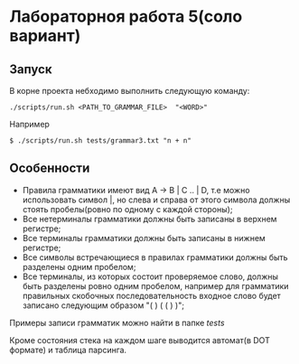 # Лабораторноя работа 5(соло вариант)

## Запуск

В корне проекта небходимо выполнить следующую команду:

```
./scripts/run.sh <PATH_TO_GRAMMAR_FILE>  "<WORD>"
```

Например

```
$ ./scripts/run.sh tests/grammar3.txt "n + n"
```

## Особенности

- Правила грамматики имеют вид A -> B | C .. | D, т.е можно использовать символ |, но слева и справа от этого символа должны стоять пробелы(ровно по одному с каждой стороны);
- Все нетерминалы грамматики должны быть записаны в верхнем регистре;
- Все терминалы грамматики должны быть записаны в нижнем регистре;
- Все символы встречающиеся в правилах грамматики должны быть разделены одним пробелом;
- Все терминалы, из которых состоит проверяемое слово, должны быть разделены ровно одним пробелом, например для грамматики правильных скобочных последовательность входное слово будет записано следующим образом "( ) ( ( ) )";

Примеры записи грамматик можно найти в папке _tests_

Кроме состояния стека на каждом шаге выводится автомат(в DOT формате) и таблица парсинга.
